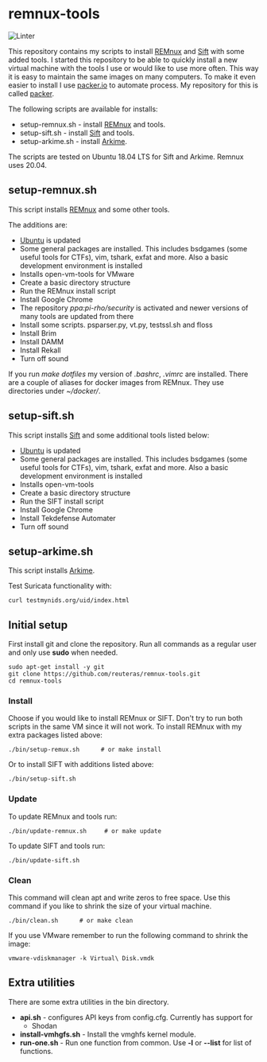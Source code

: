# remnux-tools

![Linter](https://github.com/reuteras/remnux-tools/workflows/Linter/badge.svg)

This repository contains my scripts to install [REMnux](https://remnux.org) and [Sift](https://github.com/sans-dfir/sift-bootstrap) with some added tools. I started this repository to be able to quickly install a new virtual machine with the tools I use or would like to use more often. This way it is easy to maintain the same images on many computers.
To make it even easier to install I use [packer.io](https://www.packer.io/) to automate process. My repository for this is called [packer](https://github.com/reuteras/packer).

The following scripts are available for installs:

* setup-remnux.sh - install [REMnux](https://remnux.org) and tools.
* setup-sift.sh - install [Sift](https://github.com/sans-dfir/sift-bootstrap) and tools.
* setup-arkime.sh - install [Arkime](https://arkime.com/).

The scripts are tested on Ubuntu 18.04 LTS for Sift and Arkime. Remnux uses 20.04.

## setup-remnux.sh

This script installs [REMnux](https://remnux.org) and some other tools.

The additions are:
* [Ubuntu](https://www.ubuntu.com/) is updated
* Some general packages are installed. This includes bsdgames (some useful tools for CTFs), vim, tshark, exfat and more. Also a basic development environment is installed
* Installs open-vm-tools for VMware
* Create a basic directory structure
* Run the REMnux install script
* Install Google Chrome
* The repository _ppa:pi-rho/security_ is activated and newer versions of many tools are updated from there
* Install some scripts. psparser.py, vt.py, testssl.sh and floss
* Install Brim
* Install DAMM
* Install Rekall
* Turn off sound

If you run *make dotfiles* my version of _.bashrc_, _.vimrc_ are installed. There are a couple of aliases for docker images from REMnux. They use directories under _~/docker/<tool name>_.

## setup-sift.sh

This script installs [Sift](https://github.com/sans-dfir/sift-bootstrap)  and some additional tools listed below:

* [Ubuntu](https://www.ubuntu.com/) is updated
* Some general packages are installed. This includes bsdgames (some useful tools for CTFs), vim, tshark, exfat and more. Also a basic development environment is installed
* Installs open-vm-tools
* Create a basic directory structure
* Run the SIFT install script
* Install Google Chrome
* Install Tekdefense Automater
* Turn off sound

## setup-arkime.sh

This script installs [Arkime](https://arkime.com/).

Test Suricata functionality with:

    curl testmynids.org/uid/index.html

## Initial setup

First install git and clone the repository. Run all commands as a regular user and only use **sudo** when needed.

    sudo apt-get install -y git
    git clone https://github.com/reuteras/remnux-tools.git
    cd remnux-tools

### Install

Choose if you would like to install REMnux or SIFT. Don't try to run both scripts in the same VM since it will not work. To install REMnux with my extra packages listed above:

    ./bin/setup-remux.sh      # or make install

Or to install SIFT with additions listed above:

    ./bin/setup-sift.sh

### Update

To update REMnux and tools run:

    ./bin/update-remnux.sh     # or make update

To update SIFT and tools run:

    ./bin/update-sift.sh

### Clean

This command will clean apt and write zeros to free space. Use this command if you like to shrink the size of your virtual machine.

    ./bin/clean.sh      # or make clean

If you use VMware remember to run the following command to shrink the image:

    vmware-vdiskmanager -k Virtual\ Disk.vmdk

## Extra utilities

There are some extra utilities in the bin directory.

* **api.sh** - configures API keys from config.cfg. Currently has support for
  - Shodan
* **install-vmhgfs.sh** - Install the vmghfs kernel module.
* **run-one.sh** - Run one function from common. Use **-l** or **--list** for list of functions.
